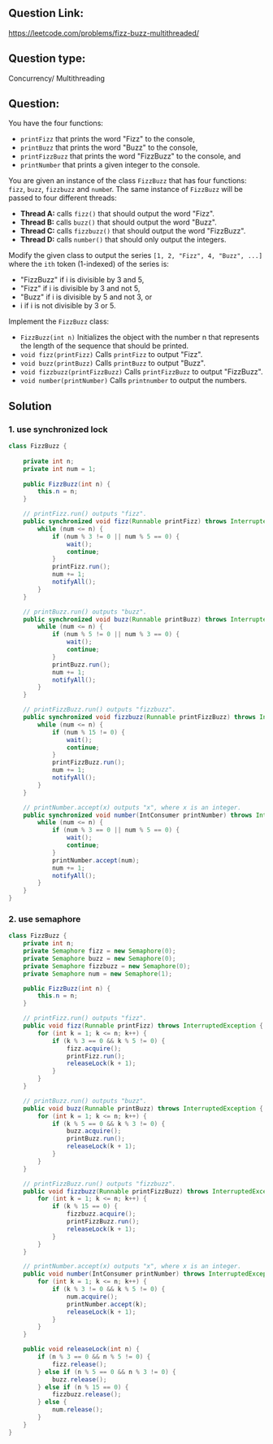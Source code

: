 ## Question Link:
https://leetcode.com/problems/fizz-buzz-multithreaded/

## Question type: 
Concurrency/ Multithreading

## Question:
You have the four functions:

* `printFizz` that prints the word "Fizz" to the console,
* `printBuzz` that prints the word "Buzz" to the console,
* `printFizzBuzz` that prints the word "FizzBuzz" to the console, and
* `printNumber` that prints a given integer to the console.    

You are given an instance of the class `FizzBuzz` that has four functions: `fizz`, `buzz`, `fizzbuzz` and `numbe`r. The same instance of `FizzBuzz` will be passed to four different threads:

* **Thread A:** calls `fizz()` that should output the word "Fizz".
* **Thread B:** calls `buzz()` that should output the word "Buzz".
* **Thread C:** calls `fizzbuzz()` that should output the word "FizzBuzz".
* **Thread D:** calls `number()` that should only output the integers.    

Modify the given class to output the series `[1, 2, "Fizz", 4, "Buzz", ...]` where the `ith` token (1-indexed) of the series is:

* "FizzBuzz" if i is divisible by 3 and 5,
* "Fizz" if i is divisible by 3 and not 5,
* "Buzz" if i is divisible by 5 and not 3, or
* i if i is not divisible by 3 or 5.

Implement the `FizzBuzz` class:

* `FizzBuzz(int n)` Initializes the object with the number n that represents the length of the sequence that should be printed.
* `void fizz(printFizz)` Calls `printFizz` to output "Fizz".
* `void buzz(printBuzz)` Calls `printBuzz` to output "Buzz".
* `void fizzbuzz(printFizzBuzz)` Calls `printFizzBuzz` to output "FizzBuzz".
* `void number(printNumber)` Calls `printnumber` to output the numbers.

## Solution  
### 1. use synchronized lock
```java
class FizzBuzz {
    
    private int n;
    private int num = 1;
    
    public FizzBuzz(int n) {
        this.n = n;
    }

    // printFizz.run() outputs "fizz".
    public synchronized void fizz(Runnable printFizz) throws InterruptedException {
        while (num <= n) {
            if (num % 3 != 0 || num % 5 == 0) {
                wait();
                continue;
            }
            printFizz.run();
            num += 1;
            notifyAll();
        }
    }

    // printBuzz.run() outputs "buzz".
    public synchronized void buzz(Runnable printBuzz) throws InterruptedException {
        while (num <= n) {
            if (num % 5 != 0 || num % 3 == 0) {
                wait();
                continue;
            }
            printBuzz.run();
            num += 1;
            notifyAll();
        }
    }

    // printFizzBuzz.run() outputs "fizzbuzz".
    public synchronized void fizzbuzz(Runnable printFizzBuzz) throws InterruptedException {
        while (num <= n) {
            if (num % 15 != 0) {
                wait();
                continue;
            }
            printFizzBuzz.run();
            num += 1;
            notifyAll();
        }
    }

    // printNumber.accept(x) outputs "x", where x is an integer.
    public synchronized void number(IntConsumer printNumber) throws InterruptedException {
        while (num <= n) {
            if (num % 3 == 0 || num % 5 == 0) {
                wait();
                continue;
            }
            printNumber.accept(num);
            num += 1;
            notifyAll();
        }
    }
}
```
### 2. use semaphore
```java
class FizzBuzz {
    private int n;
	private Semaphore fizz = new Semaphore(0);
	private Semaphore buzz = new Semaphore(0);
	private Semaphore fizzbuzz = new Semaphore(0);
	private Semaphore num = new Semaphore(1);

	public FizzBuzz(int n) {
        this.n = n;
    }

	// printFizz.run() outputs "fizz".
	public void fizz(Runnable printFizz) throws InterruptedException {
		for (int k = 1; k <= n; k++) {
			if (k % 3 == 0 && k % 5 != 0) {
				fizz.acquire();
				printFizz.run();
				releaseLock(k + 1);
			}
		}
	}

	// printBuzz.run() outputs "buzz".
	public void buzz(Runnable printBuzz) throws InterruptedException {
		for (int k = 1; k <= n; k++) {
			if (k % 5 == 0 && k % 3 != 0) {
				buzz.acquire();
				printBuzz.run();
				releaseLock(k + 1);
			}
		}
	}

	// printFizzBuzz.run() outputs "fizzbuzz".
	public void fizzbuzz(Runnable printFizzBuzz) throws InterruptedException {
		for (int k = 1; k <= n; k++) {
			if (k % 15 == 0) {
				fizzbuzz.acquire();
				printFizzBuzz.run();
				releaseLock(k + 1);
			}
		}
	}

	// printNumber.accept(x) outputs "x", where x is an integer.
	public void number(IntConsumer printNumber) throws InterruptedException {
		for (int k = 1; k <= n; k++) {
			if (k % 3 != 0 && k % 5 != 0) {
				num.acquire();
				printNumber.accept(k);
				releaseLock(k + 1);
			}
		}
	}

	public void releaseLock(int n) {
		if (n % 3 == 0 && n % 5 != 0) {
			fizz.release();
		} else if (n % 5 == 0 && n % 3 != 0) {
			buzz.release();
		} else if (n % 15 == 0) {
			fizzbuzz.release();
		} else {
			num.release();
		}
	}
}
```
